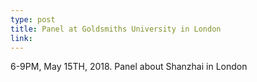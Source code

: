 ```yaml
---
type: post
title: Panel at Goldsmiths University in London
link:
---
```


6-9PM, May 15TH, 2018. Panel about Shanzhai in London
